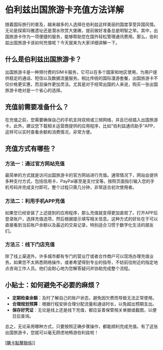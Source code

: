 # 伯利兹出国旅游卡充值方法详解

随着国际旅行的普及，越来越多的人选择在伯利兹这样美丽的国度享受异国风情。无论是探索玛雅遗址还是潜水欣赏大堡礁，提前做好准备总是明智之举。其中，出国旅游卡作为一项便捷的服务，能够帮助您在国外轻松管理通讯费用。那么，伯利兹出国旅游卡该如何充值呢？今天就来为大家详细讲解一下。

## 什么是伯利兹出国旅游卡？

出国旅游卡是一种预付费的SIM卡服务，它可以在多个国家和地区使用，为用户提供稳定的通话、短信以及数据流量服务。相比传统的国际漫游套餐，出国旅游卡不仅价格更实惠，而且操作更加灵活。尤其是对于经常出国的人来说，购买一张出国旅游卡绝对是一个省心的选择。

## 充值前需要准备什么？

在充值之前，您需要确保自己的手机支持双频或三频网络，并且已经插入出国旅游卡。此外，建议您下载相关运营商提供的应用程序，比如“伯利兹通讯助手”APP，这样可以实时查看余额和消费情况，非常方便。

## 充值方式有哪些？

### 方法一：通过官方网站充值
最简单的方式就是访问出国旅游卡的官方网站进行充值。通常情况下，网站会提供多种支付方式，包括信用卡、PayPal甚至是支付宝等。按照页面指引输入您的手机号码并完成支付即可。整个过程只需几分钟，非常适合初次使用者。

### 方法二：利用手机APP充值
如果您已经安装了上述提到的应用程序，那么充值就变得更加直观了。打开APP后登录账户，选择充值选项，然后根据提示填写相关信息。这种方式的好处在于可以直接看到当前账户余额以及最近的交易记录，特别适合习惯于数字化生活的朋友们。

### 方法三：线下门店充值
除了线上渠道外，许多城市都有专门的营业厅或者合作商户可以现场办理充值业务。如果您不太熟悉网络操作，或者希望得到专业的指导，不妨前往附近的指定地点咨询工作人员。他们会耐心地为您解答疑问并协助完成整个流程。

## 小贴士：如何避免不必要的麻烦？

- **定期检查余额**：及时了解自己的账户状态，避免因欠费而导致无法正常使用。
- **合理规划预算**：根据行程安排合理分配流量和通话时长，以免超出预期支出。
- **保存好凭证**：无论是线上还是线下充值，都应妥善保管相关单据或截图，以便日后查询。

总之，无论采用哪种方式，只要按照正确步骤操作，都能顺利完成充值。有了这张出国旅游卡，您就可以毫无顾虑地畅游伯利兹啦！

[[購卡點擊聯係](https://t.me/s/esim1088)]]